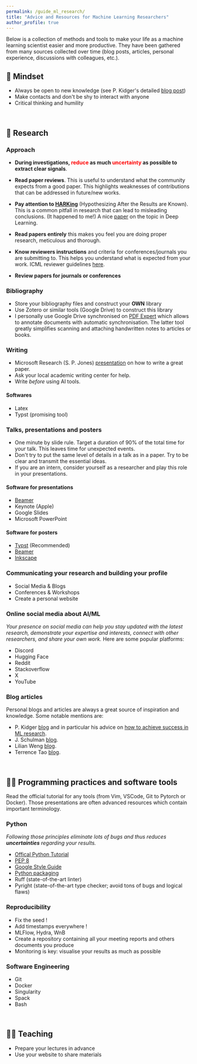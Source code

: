 ```yaml
---
permalink: /guide_ml_research/
title: "Advice and Resources for Machine Learning Researchers"
author_profile: true
---
```


Below is a collection of methods and tools to make your life as a machine learning scientist easier and more productive.
They have been gathered from many sources collected over time (blog posts, articles, personal experience, discussions with colleagues, etc.).


## 🧠 Mindset
- Always be open to new knowledge (see P. Kidger's detailed [blog post](https://kidger.site/thoughts/just-know-stuff/))
- Make contacts and don't be shy to interact with anyone
- Critical thinking and humility

<br>

## 🔬 Research
### Approach
- **During investigations, <span style="color:red;">reduce</span> as much <span style="color:red;">uncertainty</span> as possible to extract clear signals**.
 
- **Read paper reviews**.
This is useful to understand what the community expects from a good paper.
This highlights weaknesses of contributions that can be addressed in future/new works.

- **Pay attention to [HARKing](https://en.wikipedia.org/wiki/HARKing)** (Hypothesizing After the Results are Known).
This is a common pitfall in research that can lead to misleading conclusions. (It happened to me!)
A nice [paper](https://arxiv.org/abs/1904.07633) on the topic in Deep Learning.
 
- **Read papers entirely** this makes you feel you are doing proper research, meticulous and thorough.

- **Know reviewers instructions** and criteria for conferences/journals you are submitting to. This helps you understand what is expected from your work. ICML reviewer guidelines [here](https://icml.cc/Conferences/2025/ReviewerInstructions).

- **Review papers for journals or conferences**

### Bibliography
- Store your bibliography files and construct your **OWN** library
- Use Zotero or similar tools (Google Drive) to construct this library
- I personally use Google Drive synchronised on [PDF Expert](https://pdfexpert.com/) which allows to annotate documents with automatic synchronisation.
The latter tool greatly simplifies scanning and attaching handwritten notes to articles or books.


### Writing
- Microsoft Research (S. P. Jones) [presentation](https://www.microsoft.com/en-us/research/academic-program/write-great-research-paper/) on how to write a great paper.
- Ask your local academic writing center for help.
- Write *before* using AI tools.

#### Softwares
- Latex
- Typst (promising tool)


### Talks, presentations and posters
- One minute by slide rule.
  Target a duration of 90% of the total time for your talk.
  This leaves time for unexpected events.
- Don't try to put the same level of details in a talk as in a paper.
  Try to be clear and transmit the essential ideas.
- If you are an intern, consider yourself as a researcher and play this role in your presentations.


#### Software for presentations
- [Beamer](https://www.overleaf.com/learn/latex/Beamer)
- Keynote (Apple)
- Google Slides
- Microsoft PowerPoint

#### Software for posters
- [Typst](https://typst.app/) (Recommended)
- [Beamer](https://www.overleaf.com/learn/latex/Beamer)
- [Inkscape](https://inkscape.org/)


### Communicating your research and building your profile
- Social Media & Blogs
- Conferences & Workshops
- Create a personal website


### Online social media about AI/ML
_Your presence on social media can help you stay updated with the latest research, demonstrate your expertise and interests, connect with other researchers, and share your own work._
Here are some popular platforms:
- Discord
- Hugging Face
- Reddit
- Stackoverflow
- X
- YouTube

### Blog articles
Personal blogs and articles are always a great source of inspiration and knowledge.
Some notable mentions are:

- P. Kidger [blog](https://kidger.site/thoughts/) and in particular his advice on [how to achieve success in ML research](https://kidger.site/thoughts/just-know-stuff/).
- J. Schulman [blog](http://joschu.net/blog.html).
- Lilian Weng [blog](https://lilianweng.github.io/).
- Terrence Tao [blog](https://terrytao.wordpress.com/).

<br>

## 🧑‍💻 Programming practices and software tools

Read the official tutorial for any tools (from Vim, VSCode, Git to Pytorch or Docker).
Those presentations are often advanced resources which contain important terminology.


### Python
_Following those principles eliminate lots of bugs and thus reduces **uncertainties** regarding your results._

- [Offical Python Tutorial](https://docs.python.org/3/tutorial/index.html)
- [PEP 8](https://peps.python.org/pep-0008/)
- [Google Style Guide](https://google.github.io/styleguide/pyguide.html)
- [Python packaging](https://packaging.python.org/en/latest/tutorials/installing-packages/)
- Ruff (state-of-the-art linter)
- Pyright (state-of-the-art type checker; avoid tons of bugs and logical flaws)

### Reproducibility
- Fix the seed !
- Add timestamps everywhere !
- MLFlow, Hydra, WnB
- Create a repository containing all your meeting reports and others documents you produce
- Monitoring is key: visualise your results as much as possible

### Software Engineering
- Git
- Docker
- Singularity
- Spack
- Bash

<br>

## 🧑‍🏫 Teaching
- Prepare your lectures in advance
- Use your website to share materials
